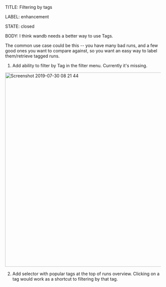 TITLE:
Filtering by tags

LABEL:
enhancement

STATE:
closed

BODY:
I think wandb needs a better way to use Tags.

The common use case could be this -- you have many bad runs, and a few good ones you want to compare against, so you want an easy way to label them/retrieve tagged runs.


1. Add ability to filter by Tag in the filter menu. Currently it's missing.
<img width="628" alt="Screenshot 2019-07-30 08 21 44" src="https://user-images.githubusercontent.com/23068/62142378-1730d380-b2a3-11e9-8ee1-cdb0ebdacd6b.png">

2. Add selector with popular tags at the top of runs overview. Clicking on a tag would work as a shortcut to filtering by that tag.


